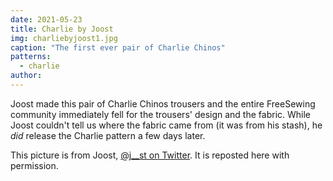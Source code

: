 ```yaml
---
date: 2021-05-23
title: Charlie by Joost
img: charliebyjoost1.jpg
caption: "The first ever pair of Charlie Chinos"
patterns:
  - charlie
author:
---
```


Joost made this pair of Charlie Chinos trousers and the entire FreeSewing community immediately fell for the trousers' design and the fabric. While Joost couldn't tell us where the fabric came from (it was from his stash), he *did* release the Charlie pattern a few days later.

<Note>

This picture is from Joost, [@j__st on Twitter](https://twitter.com/j__st). It is reposted here with permission.

</Note>
